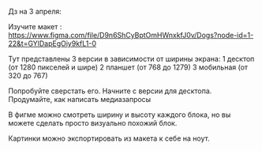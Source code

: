 Дз на 3 апреля:

Изучите макет :
https://www.figma.com/file/D9n6ShCyBptOmHWnxkfJ0v/Dogs?node-id=1-22&t=GYlDapEgOiy9kfL1-0

Тут представлены 3 версии в зависимости от ширины экрана:
1 десктоп (от 1280 пикселей и шире)
2 планшет (от 768 до 1279)
3 мобильная (от 320 до 767)

Попробуйте сверстать его. Начните с версии для десктопа. 
Продумайте, как написать медиазапросы 

В фигме можно смотреть ширину и высоту каждого блока, но вы можете сделать 
просто визуально похожий блок. 

Картинки можно экспортировать из макета к себе на ноут.